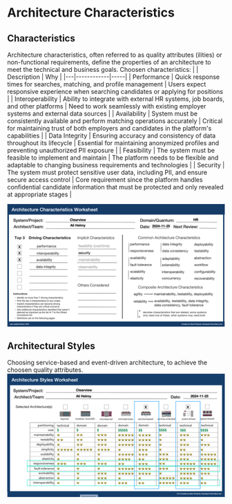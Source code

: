 # Architecture Characteristics

## Characteristics
Architecture characteristics, often referred to as quality attributes (ilities) or non-functional requirements, define the properties of an architecture to meet the technical and business goals.
Choosen characteristics:
| | Description | Why |
|---|------------|-----|
| Performance | Quick response times for searches, matching, and profile management | Users expect responsive experience when searching candidates or applying for positions |
| Interoperability | Ability to integrate with external HR systems, job boards, and other platforms | Need to work seamlessly with existing employer systems and external data sources |
| Availability | System must be consistently available and perform matching operations accurately | Critical for maintaining trust of both employers and candidates in the platform's capabilities |
| Data Integrity | Ensuring accuracy and consistency of data throughout its lifecycle | Essential for maintaining anonymized profiles and preventing unauthorized PII exposure |
| Feasibility | The system must be feasible to implement and maintain | The platform needs to be flexible and adaptable to changing business requirements and technologies |
| Security | The system must protect sensitive user data, including PII, and ensure secure access control | Core requirement since the platform handles confidential candidate information that must be protected and only revealed at appropriate stages |


![Characteristics](images/characteristics.png)

## Architectural Styles
Choosing service-based and event-driven architecture, to achieve the choosen quality attributes.
![Styles](images/styles.png)
